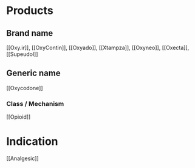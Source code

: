 # Products

## Brand name
[[Oxy.ir]], [[OxyContin]], [[Oxyado]], [[Xtampza]], [[Oxyneo]], [[Oxecta]], [[Supeudol]]

## Generic name
[[Oxycodone]]

### Class / Mechanism
[[Opioid]]

# Indication
[[Analgesic]]